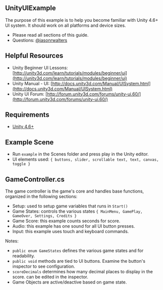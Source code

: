 UnityUIExample
--------

The purpose of this example is to help you become familiar with Unity 4.6+ UI system.  It should work on all platforms and device sizes.

* Please read all sections of this guide.  
* Questions: [@jasonrwalters](http://twitter.com/jasonrwalters)


Helpful Resources
--------
* Unity Beginner UI Lessons: [http://unity3d.com/learn/tutorials/modules/beginner/ui](http://unity3d.com/learn/tutorials/modules/beginner/ui)
* Unity Manual - UI: [http://docs.unity3d.com/Manual/UISystem.html](http://docs.unity3d.com/Manual/UISystem.html)
* Unity UI Forum: [http://forum.unity3d.com/forums/unity-ui.60/](http://forum.unity3d.com/forums/unity-ui.60/)


Requirements
--------
* [Unity 4.6+](http://unity3d.com/unity/download)


Example Scene
--------
* Run `example` in the Scenes folder and press play in the Unity editor.
* UI elements used:  `{ buttons, slider, scrollable text, text, canvas, toggle }`


GameController.cs
------
The game controller is the game's core and handles base functions, organized in the following sections:

* Setup:  used to setup game variables that runs in `Start()`
* Game States:  controls the various states `{ MainMenu, GamePlay, GameOver, Settings, Credits }`
* Game Score:  this example counts seconds for score.
* Audio:  this example has one sound for all UI button presses.
* Input:  this example uses touch and keyboard commands.

Notes:
* `public enum GameStates` defines the various game states and for readability.
* `public void` methods are tied to UI buttons.  Examine the button's inspector to see configuration.
* `scoreDecimals` determines how many decimal places to display in the score.  can be edited in the inspector.
* Game Objects are active/deactive based on game state.
